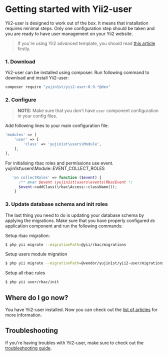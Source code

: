 # Getting started with Yii2-user

Yii2-user is designed to work out of the box. It means that installation requires
minimal steps. Only one configuration step should be taken and you are ready to
have user management on your Yii2 website.

> If you're using Yii2 advanced template, you should read [this article](usage-with-advanced-template.md) firstly.

### 1. Download

Yii2-user can be installed using composer. Run following command to download and
install Yii2-user:

```bash
composer require "yujin1st/yii2-user:0.9.*@dev"
```

### 2. Configure

> **NOTE:** Make sure that you don't have `user` component configuration in your config files.

Add following lines to your main configuration file:

```php
'modules' => [
    'user' => [
        'class' => 'yujin1st\users\Module',
    ],
],
```

For initialising rbac roles and permissions use event. yujin1st\users\Module::EVENT_COLLECT_ROLES
```php
   'on collectRoles' => function ($event) {
      /** @var $event \yujin1st\users\events\RbacEvent */
      $event->addClass(\rbac\Access::className());
    }
```

### 3. Update database schema and init roles

The last thing you need to do is updating your database schema by applying the
migrations. Make sure that you have properly configured `db` application component
and run the following commands:

Setup rbac migration: 
```bash
$ php yii migrate --migrationPath=@yii/rbac/migrations
```
Setup users module migration
```bash
$ php yii migrate --migrationPath=@vendor/yujin1st/yii2-user/migrations
```

Setup all rbac rules
```bash
$ php yii user/rbac/init
```





## Where do I go now?

You have Yii2-user installed. Now you can check out the [list of articles](README.md)
for more information.

## Troubleshooting

If you're having troubles with Yii2-user, make sure to check out the 
[troubleshooting guide](troubleshooting.md).
